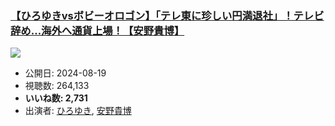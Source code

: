 ### [【ひろゆきvsボビーオロゴン】「テレ東に珍しい円満退社」！テレビ辞め…海外へ通貨上場！【安野貴博】](https://www.youtube.com/watch?v=1Zaz_fCpfPY)
[![](https://img.youtube.com/vi/1Zaz_fCpfPY/sddefault.jpg)](https://www.youtube.com/watch?v=1Zaz_fCpfPY)
-   公開日: 2024-08-19
-   視聴数: 264,133
-   **いいね数: 2,731**
-   出演者: [ひろゆき](/rehacq_fan/people/ひろゆき "wikilink"), [安野貴博](/rehacq_fan/people/安野貴博 "wikilink")
